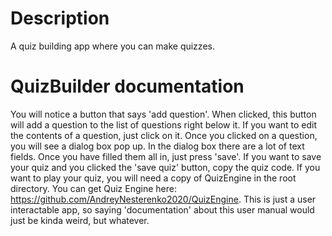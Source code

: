 # Description
A quiz building app where you can make quizzes.
# QuizBuilder documentation
You will notice a button that says 'add question'.
When clicked, this button will add a question to
the list of questions right below it. If you want
to edit the contents of a question, just click on
it. Once you clicked on a question, you will see
a dialog box pop up. In the dialog box there are
a lot of text fields. Once you have filled them
all in, just press 'save'. If you want to save your
quiz and you clicked the 'save quiz' button, copy
the quiz code. If you want to play your quiz, you
will need a copy of QuizEngine in the root directory.
You can get Quiz Engine here:
https://github.com/AndreyNesterenko2020/QuizEngine.
This is just a user interactable app, so saying
'documentation' about this user manual would just
be kinda weird, but whatever.
